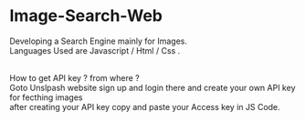 # Image-Search-Web
Developing a Search Engine mainly for Images.
<br>
 Languages Used are Javascript / Html / Css .

<br>
How to get API key ? from where ?
<br>
Goto Unslpash website sign up and login there and create your own API key for fecthing images
<br>
after creating your API key copy and paste your Access key in JS Code.
